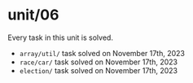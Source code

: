 # unit/06

Every task in this unit is solved.

- `array/util/` task solved on November 17th, 2023
- `race/car/` task solved on November 17th, 2023
- `election/` task solved on November 17th, 2023
